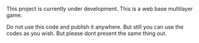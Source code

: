This project is currently under development. This is a web base multilayer game.

Do not use this code and publish it anywhere. But still you can use the codes as you wish. But please dont present the same thing out.